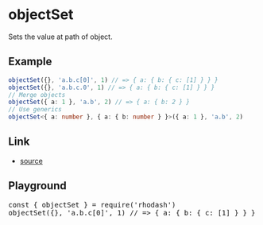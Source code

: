 <script setup>import RunKit from './components/RunKit.vue'</script>

# objectSet

Sets the value at path of object.

## Example

```ts
objectSet({}, 'a.b.c[0]', 1) // => { a: { b: { c: [1] } } }
objectSet({}, 'a.b.c.0', 1) // => { a: { b: { c: [1] } } }
// Merge objects
objectSet({ a: 1 }, 'a.b', 2) // => { a: { b: 2 } }
// Use generics
objectSet<{ a: number }, { a: { b: number } }>({ a: 1 }, 'a.b', 2)
```

## Link

- [source](https://github.com/KoichiKiyokawa/rhodash/blob/main/src/objectSet.ts)

## Playground

<RunKit>
<pre>
const { objectSet } = require('rhodash')
objectSet({}, 'a.b.c[0]', 1) // => { a: { b: { c: [1] } } }
</pre>
</RunKit>
